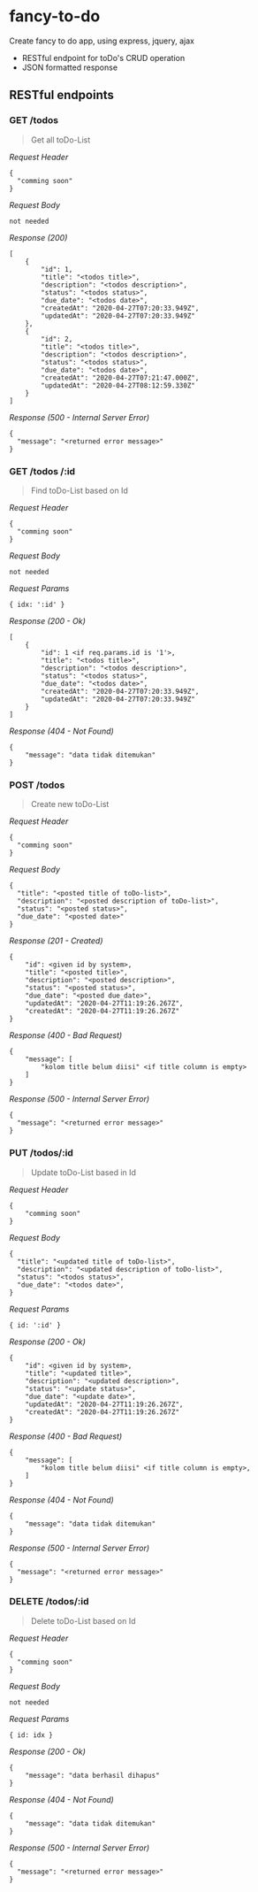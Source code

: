 # fancy-to-do
Create fancy to do app, using express, jquery, ajax

* RESTful endpoint for toDo's CRUD operation
* JSON formatted response

## RESTful endpoints
### GET /todos

> Get all toDo-List

_Request Header_
```
{
  "comming soon"
}

```

_Request Body_
```
not needed
```

_Response (200)_
```
[
    {
        "id": 1,
        "title": "<todos title>",
        "description": "<todos description>",
        "status": "<todos status>",
        "due_date": "<todos date>",
        "createdAt": "2020-04-27T07:20:33.949Z",
        "updatedAt": "2020-04-27T07:20:33.949Z"
    },
    {
        "id": 2,
        "title": "<todos title>",
        "description": "<todos description>",
        "status": "<todos status>",
        "due_date": "<todos date>",
        "createdAt": "2020-04-27T07:21:47.000Z",
        "updatedAt": "2020-04-27T08:12:59.330Z"
    }
]

```

_Response (500 - Internal Server Error)_
```
{
  "message": "<returned error message>"
}
```

### GET /todos /:id

> Find toDo-List based on Id

_Request Header_
```
{
  "comming soon"
}

```

_Request Body_
```
not needed
```

_Request Params_
```
{ idx: ':id' }
```

_Response (200 - Ok)_
```
[
    {
        "id": 1 <if req.params.id is '1'>,
        "title": "<todos title>",
        "description": "<todos description>",
        "status": "<todos status>",
        "due_date": "<todos date>",
        "createdAt": "2020-04-27T07:20:33.949Z",
        "updatedAt": "2020-04-27T07:20:33.949Z"
    }
]

```

_Response (404 - Not Found)_
```
{
    "message": "data tidak ditemukan"
}
```

### POST /todos

> Create new toDo-List

_Request Header_
```
{
  "comming soon"
}

```

_Request Body_
```
{
  "title": "<posted title of toDo-list>",
  "description": "<posted description of toDo-list>",
  "status": "<posted status>",
  "due_date": "<posted date>"
}
```

_Response (201 - Created)_
```
{
    "id": <given id by system>,
    "title": "<posted title>",
    "description": "<posted description>",
    "status": "<posted status>",
    "due_date": "<posted due_date>",
    "updatedAt": "2020-04-27T11:19:26.267Z",
    "createdAt": "2020-04-27T11:19:26.267Z"
}
```

_Response (400 - Bad Request)_
```
{
    "message": [
        "kolom title belum diisi" <if title column is empty>
    ]
}
```

_Response (500 - Internal Server Error)_
```
{
  "message": "<returned error message>"
}
```

### PUT /todos/:id

> Update toDo-List based in Id

_Request Header_
```
{
    "comming soon"
}

```

_Request Body_
```
{
  "title": "<updated title of toDo-list>",
  "description": "<updated description of toDo-list>",
  "status": "<todos status>",
  "due_date": "<todos date>",
}
```

_Request Params_
```
{ id: ':id' }
```

_Response (200 - Ok)_
```
{
    "id": <given id by system>,
    "title": "<updated title>",
    "description": "<updated description>",
    "status": "<update status>",
    "due_date": "<update date>",
    "updatedAt": "2020-04-27T11:19:26.267Z",
    "createdAt": "2020-04-27T11:19:26.267Z"
}
```

_Response (400 - Bad Request)_
```
{
    "message": [
        "kolom title belum diisi" <if title column is empty>,
    ]
}
```

_Response (404 - Not Found)_
```
{
    "message": "data tidak ditemukan"
}
```

_Response (500 - Internal Server Error)_
```
{
  "message": "<returned error message>"
}
```

### DELETE /todos/:id

> Delete toDo-List based on Id

_Request Header_
```
{
  "comming soon"
}

```

_Request Body_
```
not needed
```

_Request Params_
```
{ id: idx }
```


_Response (200 - Ok)_
```
{
    "message": "data berhasil dihapus"
}
```

_Response (404 - Not Found)_
```
{
    "message": "data tidak ditemukan"
}
```

_Response (500 - Internal Server Error)_
```
{
  "message": "<returned error message>"
}
```